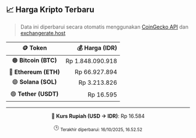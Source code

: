 

<!-- HARGA_KRIPTO -->
## 📈 Harga Kripto Terbaru

> Data ini diperbarui secara otomatis menggunakan [CoinGecko API](https://www.coingecko.com/) dan [exchangerate.host](https://exchangerate.host/)

<div align="center">

| 🪙 Token | 💰 Harga (IDR) |
|:------:|---------------:|
| 🟠 **Bitcoin (BTC)**   | Rp 1.848.090.918 |
| 🔵 **Ethereum (ETH)**  | Rp 66.927.894 |
| 🟣 **Solana (SOL)**    | Rp 3.213.826 |
| 🟢 **Tether (USDT)**   | Rp 16.595 |

---

💱 **Kurs Rupiah (USD → IDR)**: Rp 16.584

🕒 <sub>Terakhir diperbarui: 16/10/2025, 16.52.52</sub>

</div>
<!-- /HARGA_KRIPTO -->